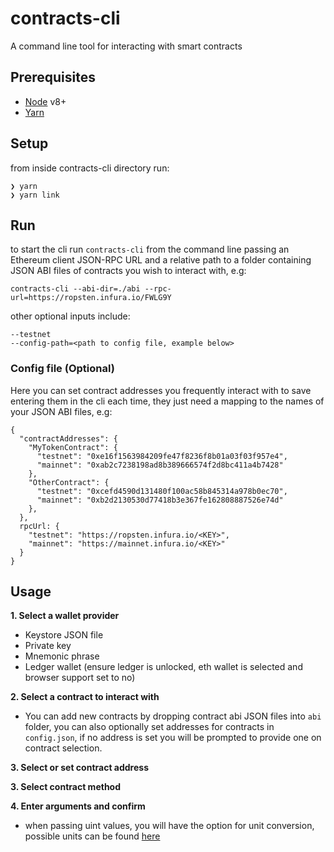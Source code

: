 # contracts-cli

A command line tool for interacting with smart contracts

## Prerequisites

- [Node](https://nodejs.org/en/) v8+
- [Yarn](https://yarnpkg.com/lang/en/docs/install)

## Setup

from inside contracts-cli directory run:

```
❯ yarn
❯ yarn link
```

## Run

to start the cli run `contracts-cli` from the command line passing an Ethereum client JSON-RPC URL and a relative path to a folder containing JSON ABI files of contracts you wish to interact with, e.g:

```
contracts-cli --abi-dir=./abi --rpc-url=https://ropsten.infura.io/FWLG9Y
```

other optional inputs include:

```
--testnet
--config-path=<path to config file, example below>
```

### Config file (Optional)

Here you can set contract addresses you frequently interact with to save entering them in the cli each time, they just need a mapping to the names of your JSON ABI files, e.g:

```
{
  "contractAddresses": {
    "MyTokenContract": {
      "testnet": "0xe16f1563984209fe47f8236f8b01a03f03f957e4",
      "mainnet": "0xab2c7238198ad8b389666574f2d8bc411a4b7428"
    },
    "OtherContract": {
      "testnet": "0xcefd4590d131480f100ac58b845314a978b0ec70",
      "mainnet": "0xb2d2130530d77418b3e367fe162808887526e74d"
    },
  },
  rpcUrl: {
    "testnet": "https://ropsten.infura.io/<KEY>",
    "mainnet": "https://mainnet.infura.io/<KEY>"
  }
}
```

## Usage

**1. Select a wallet provider**

- Keystore JSON file
- Private key
- Mnemonic phrase
- Ledger wallet (ensure ledger is unlocked, eth wallet is selected and browser support set to no)

**2. Select a contract to interact with**

- You can add new contracts by dropping contract abi JSON files into `abi` folder, you can also optionally set addresses for contracts in `config.json`, if no address is set you will be prompted to provide one on contract selection.

**3. Select or set contract address**

**3. Select contract method**

**4. Enter arguments and confirm**

- when passing uint values, you will have the option for unit conversion, possible units can be found [here](https://github.com/ethereum/wiki/wiki/JavaScript-API#web3towei)
